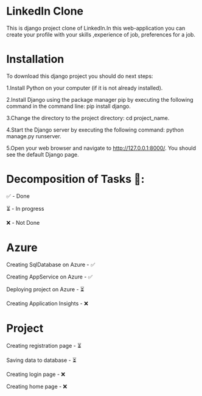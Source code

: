 # LinkedIn Clone



This is django project clone of LinkedIn.In this web-application you can create your profile with your skills ,experience of job, preferences for a job.


# Installation

To download this django project you should do next steps:

1.Install Python on your computer (if it is not already installed).

2.Install Django using the package manager pip by executing the following command in the command line: pip install django.

3.Change the directory to the project directory: cd project_name.

4.Start the Django server by executing the following command: python manage.py runserver.

5.Open your web browser and navigate to http://127.0.0.1:8000/. You should see the default Django page.

# Decomposition of Tasks 📝:


✅ - Done

⏳ - In progress

❌ -  Not Done 

# Azure

Creating SqlDatabase on Azure - ✅

Creating AppService on Azure - ✅

Deploying project on Azure - ⏳

Creating Application Insights - ❌

# Project 

Creating registration page - ⏳

Saving data to database - ⏳

Creating login page - ❌

Creating home page - ❌





